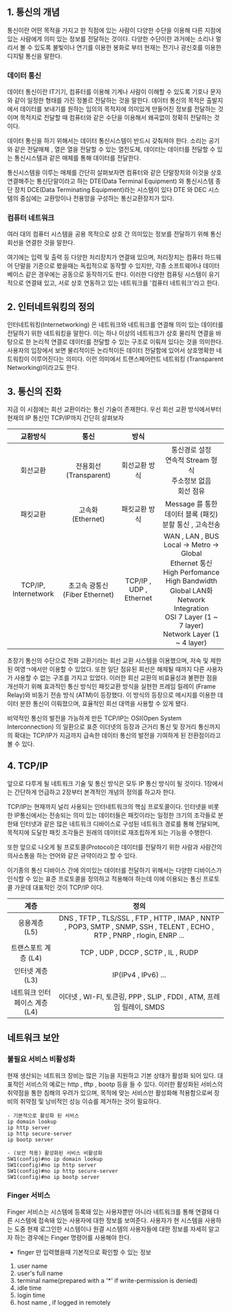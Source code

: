 ## 1. 통신의 개념

통신이란 어떤 목적을 가지고 한 직점에 있는 사람이 다양한 수단을 이용해 다른 지점에 있는 사람에게 의미 있는 정보를 전달하는 것이다. 다양한 수단이란 과거에는 소리나 멀리서 볼 수 있도록 불빛이나 연기를 이용한 봉화로 부터 현재는 전기나 광신호를 이용한 디지털 통신을 말한다.

### 데이터 통신

데이터 통신이란 IT기기, 컴퓨터를 이용해 기계나 사람이 이해할 수 있도록 기호나 문자와 같이 일정한 형태를 가진 정볼르 전달하는 것을 말한다. 데이터 통신의 목적은 출발지에서 데이터를 보내기를 원하는 임의의 목적지에 의미있게 만들어진 정보를 전달하는 것이며 목적지로 전달할 때 컴퓨터와 같은 수단을 이용해서 왜곡없이 정확히 전달하는 것이다.

데이터 통신을 하기 위해서는 데이터 통신시스템이 반드시 갖춰져야 한다. 소리는 공기와 같은 전달매체 , 열은 열을 전달할 수 있는 열전도체, 데이터는 데이터를 전달할 수 있는 통신시스템과 같은 매체를 통해 데이터를 전달한다.

통신시스템을 이루는 매체를 간단히 살펴보자면 컴퓨터와 같은 단말장치와 이것을 상호 연결해주는 통신단말이라고 하는 DTE(Data Terminal Equipment) 와 통신시스템 종단 장치 DCE(Data Terminating Equipment)라는 시스템이 있다 DTE 와 DEC 시스템의 중심에는 교환망이나 전용망을 구성하는 통신교환장치가 있다.

### 컴퓨터 네트워크

여러 대의 컴퓨터 시스템을 공용 목적으로 상호 간 의미있는 정보를 전달하기 위해 통신 회선을 연결한 것을 말한다.

여기에는 입력 및 출력 등 다양한 처리장치가 연결돼 있으며, 처리장치는 컴퓨터 하드웨어 단말을 기준으로 봤을때는 독립적으로 동작할 수 있지만, 각종 소프트웨어나 데이터베이스 같은 경우에는 공동으로 동작하기도 한다. 이러한 다양한 컴퓨팅 시스템이 유기적으로 연결돼 있고, 서로 상호 연동하고 있는 네트워크를 '컴퓨터 네트워크'라고 한다.

## 2. 인터네트워킹의 정의

인터네트워킹(Internetworking) 은 네트워크와 네트워크를 연결해 의미 있는 데이터를 전달하기 위한 네트워킹을 말한다. 이는 하나 이상의 네트워크가 상호 물리적 연결을 바탕으로 한 논리적 연결로 데이터를 전달할 수 있는 구조로 이뤄져 있다는 것을 의미한다. 사용자의 입장에서 보면 물리적이든 논리적이든 데이터 전달함에 있어서 상호명확한 네트워킹이 이루어진다는 의미다. 이런 의미에서 트랜스페어런트 네트워킹 (Transparent Networking)이라고도 한다.

## 3. 통신의 진화

지금 이 시점에는 회선 교환이라는 통신 기술이 존재한다. 우선 회선 교환 방식에서부터 현재의 IP 통신인 TCP/IP까지 간단히 살펴보자

|       교환방식       |              통신              |          방식           |                                                                                                                                                                                                                     |
| :------------------: | :----------------------------: | :---------------------: | :-----------------------------------------------------------------------------------------------------------------------------------------------------------------------------------------------------------------: |
|       회선교환       |     전용회선(Transparent)      |      회선교환 방식      |                                                                       통신경로 설정 <br> 연속적 Stream 형식 <br> 주소정보 없음 <br> 회선 점유                                                                       |
|       패킷교환       |       고속화 (Ethernet)        |      패킷교환 방식      |                                                                               Message 를 통한 데이터 블록 (패킷) 분할 통신 , 고속전송                                                                               |
| TCP/IP, Internetwork | 초고속 광통신 (Fiber Ethernet) | TCP/IP , UDP , Ethernet | WAN , LAN , BUS <br> Local -> Metro -> Global <br> Ethernet 통신 <br> High Perfomance <br> High Bandwidth <br> Global LAN화 <br> Network Integration <br> OSI 7 Layer (1 ~ 7 layer)<br> Network Layer (1 ~ 4 layer) |

초장기 통신의 수단으로 전화 교환기라는 회선 교환 시스템을 이용했으며, 저속 및 제한된 여영ㄱ에서만 이용할 수 있었다. 또한 일단 점유된 회선은 해제될 때까지 다른 사용자가 사용할 수 없는 구조를 가지고 있었다. 이러한 회선 교환의 비효율성과 불편한 점을 개선하기 위해 효과적인 통신 방식인 패킷교환 방식을 실현한 프레임 릴레이 (Frame Relay)와 비동기 전송 방식 (ATM)이 등장했다. 이 방식의 등장으로 메시지를 이용한 데이터 분한 통신이 이뤄졌으며, 효율적인 회선 대역을 사용할 수 있게 됐다.

비약적인 통신의 발전을 가능하게 만든 TCP/IP는 OSI(Open System Interconnection) 의 일환으로 표준 이더넷의 등장과 근거리 통신 및 장거리 통신까지의 확대는 TCP/IP가 지금까지 급속한 데이터 통신의 발전을 기여하게 된 전환점이라고 볼 수 있다.

## 4. TCP/IP

앞으로 다루게 될 네트워크 기술 및 통신 방식은 모두 IP 통신 방식이 될 것이다. 1장에서는 간단하게 언급하고 2장부터 본격적인 개념의 정의를 하고자 한다.

TCP/IP는 현재까지 널리 사용되는 인터네트워크의 핵심 프로토콜이다. 인터넷을 비롯한 IP통신에서는 전송되는 의미 있는 데이터들은 패킷이라는 일정한 크기의 조각들로 분한돼 인터넷과 같은 많은 네트워크 디바이스로 구성된 네트워크 경로를 통해 전달되며, 목적지에 도달한 패킷 조각들은 원래의 데이터로 재조립하게 되는 기능을 수행한다.

또한 앞으로 나오게 될 프로토콜(Protocol)은 데이터를 전달하기 위한 사람과 사람간의 의사소통을 하는 언어와 같은 규약이라고 할 수 있다.

이기종의 통신 디바이스 간에 의미있는 데이터를 전달하기 위해서는 다양한 디바이스가 인식할 수 있는 표준 프로토콜을 정의하고 적용해야 하는데 이에 이용되는 통신 프로토콜 가운데 대표적인 것이 TCP/IP 이다.

|             계층              |                                                           정의                                                           |
| :---------------------------: | :----------------------------------------------------------------------------------------------------------------------: |
|         응용계층 (L5)         | DNS , TFTP , TLS/SSL , FTP , HTTP , IMAP , NNTP , POP3, SMTP , SNMP, SSH , TELENT , ECHO , RTP , PNRP , rlogin, ENRP ... |
|     트랜스포트 계층 (L4)      |                                           TCP , UDP , DCCP , SCTP , IL , RUDP                                            |
|       인터넷 계층 (L3)        |                                                   IP(IPv4 , IPv6) ...                                                    |
| 네트워크 인터페이스 계층 (L4) |                           이더넷 , WI-FI, 토큰링, PPP , SLIP , FDDI , ATM, 프레임 릴레이, SMDS                           |

## 네트워크 보안

### 불필요 서비스 비활성화

현재 생산되는 네트워크 장비는 많은 기능을 지원하고 기본 상태가 활성화 되어 있다. 대표적인 서비스의 예로는 http , tftp , bootp 등을 들 수 있다. 이러한 활성화된 서비스의 취약점을 통한 침해의 우려가 있으며, 목적에 맞는 서비스만 활성화해 적용함으로써 장비의 취약점 및 낭비적인 성능 이슈를 제거하는 것이 필요하다.

```
- 기본적으로 활성화 된 서비스
ip domain lookup
ip http server
ip http secure-server
ip bootp server

- (보안 적용) 활성화된 서비스 비활성화
SW1(config)#no ip domain lookup
SW1(config)#no ip http server
SW1(config)#no ip http secure-server
SW1(config)#no ip bootp server
```

### Finger 서비스

Finger 서비스는 시스템에 등록돼 있는 사용자뿐만 아니라 네트워크를 통해 연결돼 다른 시스템에 접속돼 있는 사용자에 대한 정보를 보여준다. 사용자가 현 시스템을 사용하는 도중 현재 로그인한 시스템이나 원결 시스템의 사용자들에 대한 정보를 자세히 알고자 하는 경우에는 Finger 명령어를 사용해야 한다.

- finger 만 입력했을때 기본적으로 확인할 수 있는 정보

1. user name
2. user's full name
3. terminal name(prepared with a '\*' if write-permission is denied)
4. idle time
5. login time
6. host name , if logged in remotely
